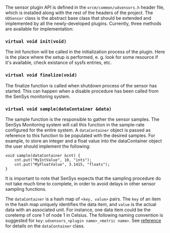 The sensor plugin API is defined in the `orcm/common/udsensors.h` header file, which is installed along with the rest of the headers of the project. The `UDSensor` class is the abstract base class that should be extended and implemented by all the newly-developed plugins. Currently, three methods are available for implementation:

### `virtual void init(void)`

The init function will be called in the initialization process of the plugin. Here is the place where the setup is performed, e. g. look for some resource if it's available, check existance of sysfs entries, etc.

### `virtual void finalize(void)`

The finalize function is called when shutdown process of the sensor has started. This can happen when a disable procedure has been called from the SenSys monitoring system.

### `virtual void sample(dataContainer &data)`

The sample function is the responsible to gather the sensor samples. The SenSys Monitoring system will call this function in the sample-rate configured for the entire system. A `dataContainer` object is passed as reference to this function to be populated with the desired samples. For example, to store an integer and a float value into the dataContainer object the user should implement the following:

    void sample(dataContainer &cnt) {
        cnt.put("MyIntValue", 10, "ints");
        cnt.put("MyFloatValue", 3.1415, "floats");
    }

It is important to note that SenSys expects that the sampling procedure do not take much time to complete, in order to avoid delays in other sensor sampling functions.

The `dataContainer` is a hash map of `<key, value>` pairs. The `key` of an item in the hash map uniquely identifies the data item, and `value` is the actual data with an associated unit. For instance, one data item could be the coretemp of core 1 of node 1 in Celsius. The following naming convention is suggested for `key`: `udsensors_<plugin name>_<metric name>`. See [reference](../4.6-dataContainer-reference.md) for details on the `dataContainer` class.